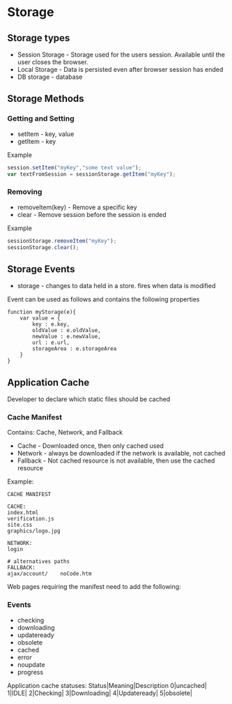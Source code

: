 # Storage

## Storage types
* Session Storage - Storage used for the users session.  Available until the user closes the browser.
* Local Storage - Data is persisted even after browser session has ended
* DB storage - database
## Storage Methods

### Getting and Setting

* setItem - key, value
* getItem - key

Example
```javascript
session.setItem("myKey","some text value");
var textFromSession = sessionStorage.getItem("myKey");
```

### Removing
* removeItem(key) - Remove a specific key
* clear - Remove session before the session is ended

Example
```javascript
sessionStorage.removeItem("myKey");
sessionStorage.clear();
```

## Storage Events

* storage - changes to data held in a store. fires when data is modified

Event can be used as follows and contains the following properties
```
function myStorage(e){
	var value = {
		key : e.key,
		oldValue : e.oldValue,
		newValue : e.newValue,
		url : e.url,
		storageArea : e.storageArea
	}
}
```

## Application Cache
Developer to declare which static files should be cached


### Cache Manifest
Contains: Cache, Network, and Fallback
* Cache - Downloaded once, then only cached used
* Network - always be downloaded if the network is available, not cached
* Fallback - Not cached resource is not available, then use the cached resource

Example:
```
CACHE MANIFEST

CACHE:
index.html
verification.js
site.css
graphics/logo.jpg

NETWORK:
login

# alternatives paths
FALLBACK:
ajax/account/    noCode.htm
```

Web pages requiring the manifest need to add the following:
<html manifest="appcache.manifest">

### Events
* checking
* downloading
* updateready
* obsolete
* cached
* error
* noupdate
* progress

Application cache statuses:
Status|Meaning|Description
0|uncached|
1|IDLE|
2|Checking|
3|Downloading|
4|Updateready|
5|obsolete|


